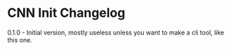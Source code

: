# CNN Init Changelog

0.1.0 - Initial version, mostly useless unless you want to make a cli tool,
like this one.